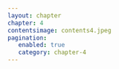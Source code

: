 ```yaml
---
layout: chapter
chapter: 4
contentsimage: contents4.jpeg
pagination:
   enabled: true
   category: chapter-4
---
```

